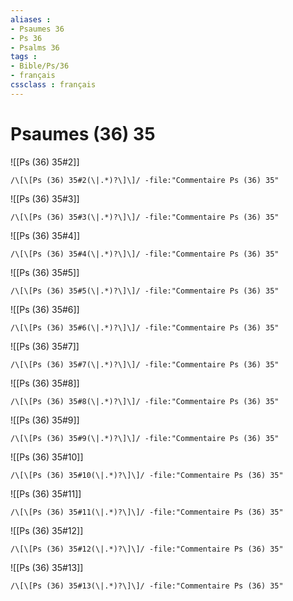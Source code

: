 ```yaml
---
aliases : 
- Psaumes 36
- Ps 36
- Psalms 36
tags : 
- Bible/Ps/36
- français
cssclass : français
---
```


# Psaumes (36) 35

![[Ps (36) 35#2]]

```query
/\[\[Ps (36) 35#2(\|.*)?\]\]/ -file:"Commentaire Ps (36) 35"
```

![[Ps (36) 35#3]]

```query
/\[\[Ps (36) 35#3(\|.*)?\]\]/ -file:"Commentaire Ps (36) 35"
```

![[Ps (36) 35#4]]

```query
/\[\[Ps (36) 35#4(\|.*)?\]\]/ -file:"Commentaire Ps (36) 35"
```

![[Ps (36) 35#5]]

```query
/\[\[Ps (36) 35#5(\|.*)?\]\]/ -file:"Commentaire Ps (36) 35"
```

![[Ps (36) 35#6]]

```query
/\[\[Ps (36) 35#6(\|.*)?\]\]/ -file:"Commentaire Ps (36) 35"
```

![[Ps (36) 35#7]]

```query
/\[\[Ps (36) 35#7(\|.*)?\]\]/ -file:"Commentaire Ps (36) 35"
```

![[Ps (36) 35#8]]

```query
/\[\[Ps (36) 35#8(\|.*)?\]\]/ -file:"Commentaire Ps (36) 35"
```

![[Ps (36) 35#9]]

```query
/\[\[Ps (36) 35#9(\|.*)?\]\]/ -file:"Commentaire Ps (36) 35"
```

![[Ps (36) 35#10]]

```query
/\[\[Ps (36) 35#10(\|.*)?\]\]/ -file:"Commentaire Ps (36) 35"
```

![[Ps (36) 35#11]]

```query
/\[\[Ps (36) 35#11(\|.*)?\]\]/ -file:"Commentaire Ps (36) 35"
```

![[Ps (36) 35#12]]

```query
/\[\[Ps (36) 35#12(\|.*)?\]\]/ -file:"Commentaire Ps (36) 35"
```

![[Ps (36) 35#13]]

```query
/\[\[Ps (36) 35#13(\|.*)?\]\]/ -file:"Commentaire Ps (36) 35"
```

